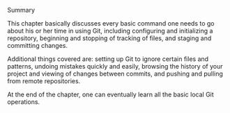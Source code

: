 Summary

This chapter basically discusses every basic command one needs to go about his or her time in using Git, including configuring and initializing a repository, beginning and stopping of tracking of files, and staging and committing changes. 

Additional things covered are: setting up Git to ignore certain files and patterns, undoing mistakes quickly and easily, browsing the history of your project and viewing of changes between commits, and pushing and pulling from remote repositories.

At the end of the chapter, one can eventually learn all the basic local Git operations.
